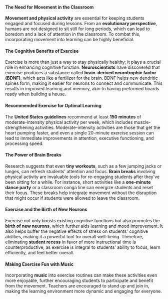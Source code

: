 #### The Need for Movement in the Classroom

**Movement and physical activity** are essential for keeping students engaged and focused during lessons. From an **evolutionary perspective**, humans are not designed to sit still for long periods, which can lead to boredom and a lack of attention in the classroom. To combat this, incorporating movement into learning can be highly beneficial.

#### The Cognitive Benefits of Exercise

Exercise is more than just a way to stay physically healthy; it plays a crucial role in enhancing cognitive function. **Neuroscientists** have discovered that exercise produces a substance called **brain-derived neurotrophic factor (BDNF)**, which acts like a fertilizer for the brain. BDNF helps new dendritic spines form, making it easier for neurons to connect and communicate. This results in improved learning and memory, akin to having preformed boards ready when building a house.

#### Recommended Exercise for Optimal Learning

The **United States guidelines** recommend at least **150 minutes** of moderate-intensity physical activity per week, which includes muscle-strengthening activities. Moderate-intensity activities are those that get the heart pumping faster, and even a single 20-minute exercise session can lead to immediate improvements in attention, executive functioning, and processing speed.

#### The Power of Brain Breaks

Research suggests that even **tiny workouts**, such as a few jumping jacks or lunges, can refresh students' attention and focus. **Brain breaks** involving physical activity are invaluable tools for re-engaging students after they've been sitting for a while. For instance, short activities like a **one-minute dance party** or a classroom conga line can energize students and reset their focus. These breaks help integrate movement without the disruption that might occur if students were allowed to leave the classroom.

#### Exercise and the Birth of New Neurons

Exercise not only boosts existing cognitive functions but also promotes the **birth of new neurons**, which further aids learning and mood improvement. It also helps buffer the negative effects of stress on students' cognitive abilities, making it a powerful tool for overall well-being. Therefore, eliminating **student recess** in favor of more instructional time is counterproductive, as exercise is integral to students' ability to focus, learn efficiently, and feel better overall.

#### Making Exercise Fun with Music

Incorporating **music** into exercise routines can make these activities even more enjoyable, further encouraging students to participate and benefit from the movement. Teachers are encouraged to stand up and join in, making the learning environment more dynamic and engaging for everyone.